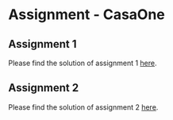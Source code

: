 # Assignment - CasaOne

## Assignment 1

Please find the solution of assignment 1 [here](assignment-1/README.md).

## Assignment 2

Please find the solution of assignment 2 [here](assignment-2).
